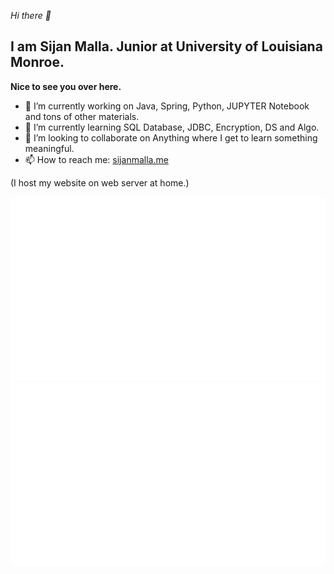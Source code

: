 *Hi there 👋*

<!--
**season101/season101** is a ✨ _special_ ✨ repository because its `README.md` (this file) appears on your GitHub profile.

Here are some ideas to get you started:
-->
## I am Sijan Malla. Junior at University of Louisiana Monroe.
**Nice to see you over here.**

- 🔭 I’m currently working on Java, Spring, Python, JUPYTER Notebook and tons of other materials.
- 🌱 I’m currently learning SQL Database, JDBC, Encryption, DS and Algo.
- 👯 I’m looking to collaborate on Anything where I get to learn something meaningful.
- 📫 How to reach me: [sijanmalla.me](http://sijanmalla.me/) 

(I host my website on web server at home.)
<!--
- 🤔 I’m looking for help with ...
- 💬 Ask me about ...
- 😄 Pronouns: ...
- ⚡ Fun fact: Caffeine and Code 
-->

![](https://github.com/season101/github-stats-api/blob/master/generated/overview.svg)
![](https://github.com/season101/github-stats-api/blob/master/generated/languages.svg)
